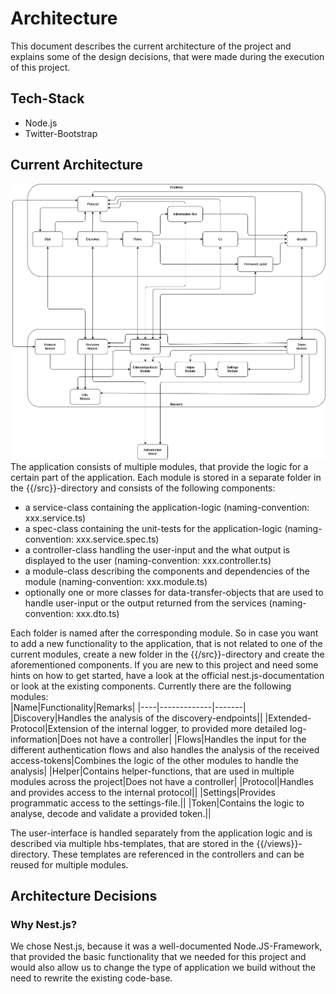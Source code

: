 # Architecture
This document describes the current architecture of the project and explains some of the design decisions, that were made during the execution of this project.

## Tech-Stack
* Node.js
* Twitter-Bootstrap

## Current Architecture
![Project-Architecture-Concept](Project-Architecture-Concept.png)  
The application consists of multiple modules, that provide the logic for a certain part of the application. Each module is stored in a separate folder in the {{/src}}-directory and consists of the following components:
* a service-class containing the application-logic (naming-convention: xxx.service.ts)
* a spec-class containing the unit-tests for the application-logic (naming-convention: xxx.service.spec.ts)
* a controller-class handling the user-input and the what output is displayed to the user (naming-convention: xxx.controller.ts)
* a module-class describing the components and dependencies of the module (naming-convention: xxx.module.ts)
* optionally one or more classes for data-transfer-objects that are used to handle user-input or the output returned from the services (naming-convention: xxx.dto.ts)

Each folder is named after the corresponding module. So in case you want to add a new functionality to the application, that is not related to one of the current modules, create a new folder in the {{/src}}-directory and create the aforementioned components. If you are new to this project and need some hints on how to get started, have a look at the official nest.js-documentation or look at the existing components. Currently there are the following modules:  
|Name|Functionality|Remarks|
|----|-------------|-------|
|Discovery|Handles the analysis of the discovery-endpoints||
|Extended-Protocol|Extension of the internal logger, to provided more detailed log-information|Does not have a controller|
|Flows|Handles the input for the different authentication flows and also handles the analysis of the received access-tokens|Combines the logic of the other modules to handle the analysis|
|Helper|Contains helper-functions, that are used in multiple modules across the project|Does not have a controller|
|Protocol|Handles and provides access to the internal protocol||
|Settings|Provides programmatic access to the settings-file.||
|Token|Contains the logic to analyse, decode and validate a provided token.||

The user-interface is handled separately from the application logic and is described via multiple hbs-templates, that are stored in the {{/views}}-directory. These templates are referenced in the controllers and can be reused for multiple modules.

## Architecture Decisions
### Why Nest.js?
We chose Nest.js, because it was a well-documented Node.JS-Framework, that provided the basic functionality that we needed for this project and would also allow us to change the type of application we build without the need to rewrite the existing code-base.